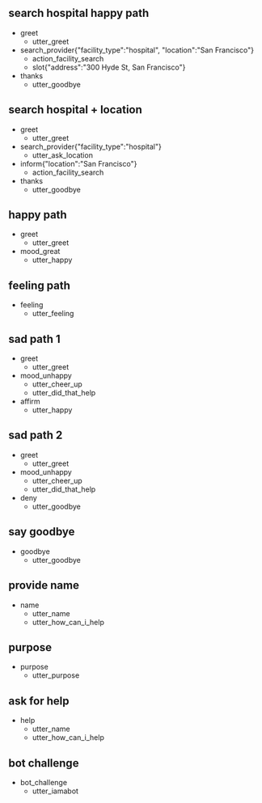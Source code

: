 ## search hospital happy path
* greet
  - utter_greet
* search_provider{"facility_type":"hospital", "location":"San Francisco"}
  - action_facility_search
  - slot{"address":"300 Hyde St, San Francisco"}
* thanks
  - utter_goodbye

## search hospital + location
* greet
  - utter_greet
* search_provider{"facility_type":"hospital"}
  - utter_ask_location
* inform{"location":"San Francisco"}
  - action_facility_search
* thanks
  - utter_goodbye

## happy path
* greet
  - utter_greet
* mood_great
  - utter_happy

## feeling path

* feeling
  - utter_feeling

## sad path 1
* greet
  - utter_greet
* mood_unhappy
  - utter_cheer_up
  - utter_did_that_help
* affirm
  - utter_happy

## sad path 2
* greet
  - utter_greet
* mood_unhappy
  - utter_cheer_up
  - utter_did_that_help
* deny
  - utter_goodbye

## say goodbye
* goodbye
  - utter_goodbye

## provide name
* name
  - utter_name
  - utter_how_can_i_help

## purpose

* purpose
  - utter_purpose

## ask for help

* help
  - utter_name
  - utter_how_can_i_help

## bot challenge
* bot_challenge
  - utter_iamabot


